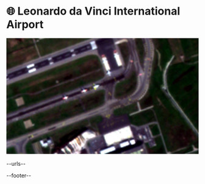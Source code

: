 # 🌐 Leonardo da Vinci International Airport

![image](https://github.com/kamangir/assets/blob/main/blue-geo/Leonardo.png?raw=true)

--urls--

--footer--